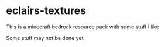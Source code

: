 # eclairs-textures
This is a minecraft bedrock resource pack with some stuff I like

Some stuff may not be done yet
